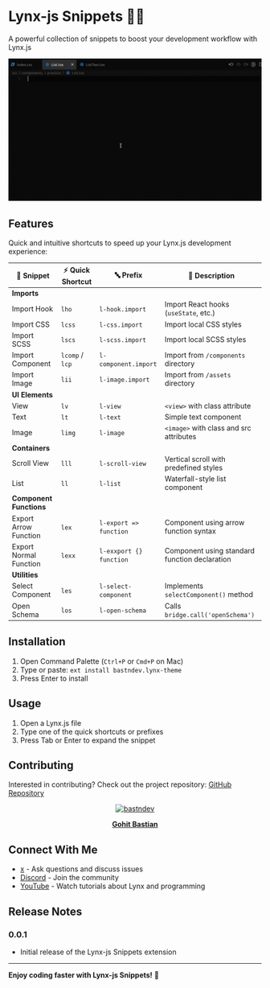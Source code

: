 # Lynx-js Snippets 🐱‍👤

A powerful collection of snippets to boost your development workflow with Lynx.js

![Use Extension](images/use-snippets.gif)

## Features

Quick and intuitive shortcuts to speed up your Lynx.js development experience:

| 🧩 Snippet              | ⚡ Quick Shortcut | 🔤 Prefix               | 📝 Description                                |
| ----------------------- | ----------------- | ----------------------- | --------------------------------------------- |
| **Imports**             |
| Import Hook             | `lho`             | `l-hook.import`         | Import React hooks (`useState`, etc.)         |
| Import CSS              | `lcss`            | `l-css.import`          | Import local CSS styles                       |
| Import SCSS             | `lscs`            | `l-scss.import`         | Import local SCSS styles                      |
| Import Component        | `lcomp` / `lcp`   | `l-component.import`    | Import from `/components` directory           |
| Import Image            | `lii`             | `l-image.import`        | Import from `/assets` directory               |
| **UI Elements**         |
| View                    | `lv`              | `l-view`                | `<view>` with class attribute                 |
| Text                    | `lt`              | `l-text`                | Simple text component                         |
| Image                   | `limg`            | `l-image`               | `<image>` with class and src attributes       |
| **Containers**          |
| Scroll View             | `lll`             | `l-scroll-view`         | Vertical scroll with predefined styles        |
| List                    | `ll`              | `l-list`                | Waterfall-style list component                |
| **Component Functions** |
| Export Arrow Function   | `lex`             | `l-export => function`  | Component using arrow function syntax         |
| Export Normal Function  | `lexx`            | `l-exxport {} function` | Component using standard function declaration |
| **Utilities**           |
| Select Component        | `les`             | `l-select-component`    | Implements `selectComponent()` method         |
| Open Schema             | `los`             | `l-open-schema`         | Calls `bridge.call('openSchema')`             |

## Installation

1. Open Command Palette (`Ctrl+P` or `Cmd+P` on Mac)
2. Type or paste: `ext install bastndev.lynx-theme`
3. Press Enter to install

## Usage

1. Open a Lynx.js file
2. Type one of the quick shortcuts or prefixes
3. Press Tab or Enter to expand the snippet

## Contributing

Interested in contributing? Check out the project repository: [GitHub Repository](https://github.com/bastndev/Lynx-keymap)

<div align="center">
  <a href="https://github.com/bastndev">
    <img src="https://github.com/bastndev.png?size=100" width="100" height="100" alt="bastndev">
    <p><strong>Gohit Bastian</strong></p>
  </a>
</div>

## Connect With Me

- [x](https://x.com/bastndev) - Ask questions and discuss issues
- [Discord](https://discord.com/invite/bgzvzP6aZH) - Join the community
- [YouTube](https://www.youtube.com/@bastndev) - Watch tutorials about Lynx and programming

## Release Notes

### 0.0.1

- Initial release of the Lynx-js Snippets extension

---

**Enjoy coding faster with Lynx-js Snippets!** 🚀
